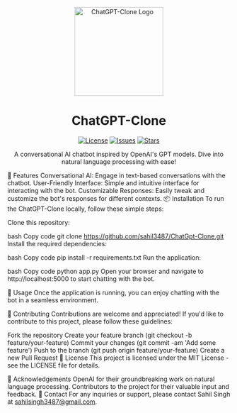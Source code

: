 <p align="center">
  <img src="https://upload.wikimedia.org/wikipedia/commons/thumb/1/13/ChatGPT-Logo.png/1200px-ChatGPT-Logo.png" alt="ChatGPT-Clone Logo" width="200" height="200">
</p>
<h1 align="center">ChatGPT-Clone</h1>
<p align="center">
  <a href="https://github.com/sahil3487/ChatGpt-Clone/blob/master/LICENSE"><img src="https://img.shields.io/github/license/sahil3487/ChatGpt-Clone" alt="License"></a>
  <a href="https://github.com/sahil3487/ChatGpt-Clone/issues"><img src="https://img.shields.io/github/issues/sahil3487/ChatGpt-Clone" alt="Issues"></a>
  <a href="https://github.com/sahil3487/ChatGpt-Clone/stargazers"><img src="https://img.shields.io/github/stars/sahil3487/ChatGpt-Clone" alt="Stars"></a>
</p>
<p align="center">A conversational AI chatbot inspired by OpenAI's GPT models. Dive into natural language processing with ease!</p>
🚀 Features
Conversational AI: Engage in text-based conversations with the chatbot.
User-Friendly Interface: Simple and intuitive interface for interacting with the bot.
Customizable Responses: Easily tweak and customize the bot's responses for different contexts.
📦 Installation
To run the ChatGPT-Clone locally, follow these simple steps:

Clone this repository:

bash
Copy code
git clone https://github.com/sahil3487/ChatGpt-Clone.git
Install the required dependencies:

bash
Copy code
pip install -r requirements.txt
Run the application:

bash
Copy code
python app.py
Open your browser and navigate to http://localhost:5000 to start chatting with the bot.

🤖 Usage
Once the application is running, you can enjoy chatting with the bot in a seamless environment.

🤝 Contributing
Contributions are welcome and appreciated! If you'd like to contribute to this project, please follow these guidelines:

Fork the repository
Create your feature branch (git checkout -b feature/your-feature)
Commit your changes (git commit -am 'Add some feature')
Push to the branch (git push origin feature/your-feature)
Create a new Pull Request
📄 License
This project is licensed under the MIT License - see the LICENSE file for details.

🙏 Acknowledgements
OpenAI for their groundbreaking work on natural language processing.
Contributors to the project for their valuable input and feedback.
📧 Contact
For any inquiries or support, please contact Sahil Singh at sahilsingh3487@gmail.com.

